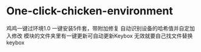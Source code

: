 # One-click-chicken-environment
鸡鸡一键过环境1.0
一键安装5件套，带附加修复
自动识别设备的哈希值并自定加入修改
模块的文件夹里有一键更新可自动更新Keybox
无效就要自己找文件替换keybox
